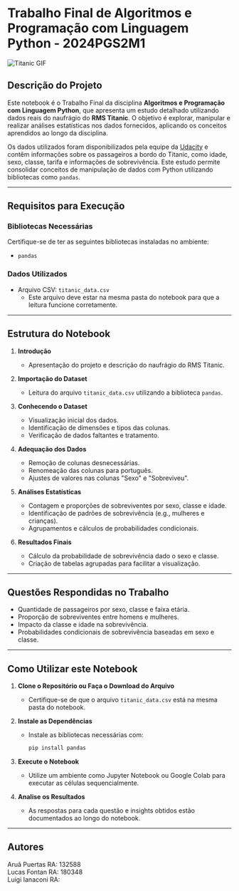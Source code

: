 # Trabalho Final de Algoritmos e Programação com Linguagem Python - 2024PGS2M1

![Titanic GIF](https://media.giphy.com/media/XpzQjrE95ZTSW52WH9/giphy.gif)

## **Descrição do Projeto**

Este notebook é o Trabalho Final da disciplina **Algoritmos e Programação com Linguagem Python**, que apresenta um estudo detalhado utilizando dados reais do naufrágio do **RMS Titanic**. O objetivo é explorar, manipular e realizar análises estatísticas nos dados fornecidos, aplicando os conceitos aprendidos ao longo da disciplina.

Os dados utilizados foram disponibilizados pela equipe da [Udacity](https://udacity.com) e contêm informações sobre os passageiros a bordo do Titanic, como idade, sexo, classe, tarifa e informações de sobrevivência. Este estudo permite consolidar conceitos de manipulação de dados com Python utilizando bibliotecas como `pandas`.

---

## **Requisitos para Execução**

### **Bibliotecas Necessárias**
Certifique-se de ter as seguintes bibliotecas instaladas no ambiente:
- `pandas`

### **Dados Utilizados**
- Arquivo CSV: `titanic_data.csv`
  - Este arquivo deve estar na mesma pasta do notebook para que a leitura funcione corretamente.

---

## **Estrutura do Notebook**

1. **Introdução**
   - Apresentação do projeto e descrição do naufrágio do RMS Titanic.

2. **Importação do Dataset**
   - Leitura do arquivo `titanic_data.csv` utilizando a biblioteca `pandas`.

3. **Conhecendo o Dataset**
   - Visualização inicial dos dados.
   - Identificação de dimensões e tipos das colunas.
   - Verificação de dados faltantes e tratamento.

4. **Adequação dos Dados**
   - Remoção de colunas desnecessárias.
   - Renomeação das colunas para português.
   - Ajustes de valores nas colunas "Sexo" e "Sobreviveu".

5. **Análises Estatísticas**
   - Contagem e proporções de sobreviventes por sexo, classe e idade.
   - Identificação de padrões de sobrevivência (e.g., mulheres e crianças).
   - Agrupamentos e cálculos de probabilidades condicionais.

6. **Resultados Finais**
   - Cálculo da probabilidade de sobrevivência dado o sexo e classe.
   - Criação de tabelas agrupadas para facilitar a visualização.

---

## **Questões Respondidas no Trabalho**

- Quantidade de passageiros por sexo, classe e faixa etária.
- Proporção de sobreviventes entre homens e mulheres.
- Impacto da classe e idade na sobrevivência.
- Probabilidades condicionais de sobrevivência baseadas em sexo e classe.

---

## **Como Utilizar este Notebook**

1. **Clone o Repositório ou Faça o Download do Arquivo**
   - Certifique-se de que o arquivo `titanic_data.csv` está na mesma pasta do notebook.

2. **Instale as Dependências**
   - Instale as bibliotecas necessárias com:
     ```bash
     pip install pandas
     ```

3. **Execute o Notebook**
   - Utilize um ambiente como Jupyter Notebook ou Google Colab para executar as células sequencialmente.

4. **Analise os Resultados**
   - As respostas para cada questão e insights obtidos estão documentados ao longo do notebook.

---

## **Autores**
Aruã Puertas RA: 132588  
Lucas Fontan RA: 180348  
Luigi Ianaconi RA: 
